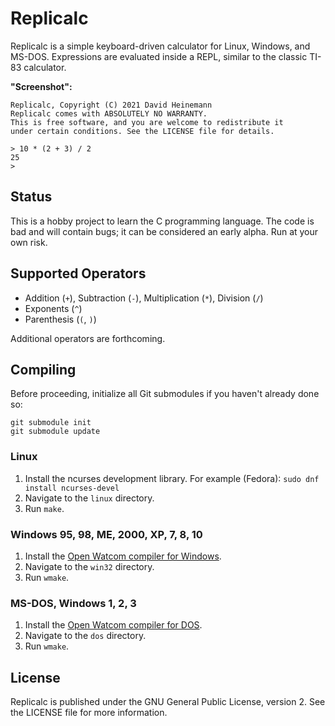 # Replicalc

Replicalc is a simple keyboard-driven calculator for Linux, Windows, and MS-DOS.
Expressions are evaluated inside a REPL, similar to the classic TI-83
calculator.

**"Screenshot":**

```
Replicalc, Copyright (C) 2021 David Heinemann
Replicalc comes with ABSOLUTELY NO WARRANTY.
This is free software, and you are welcome to redistribute it
under certain conditions. See the LICENSE file for details.

> 10 * (2 + 3) / 2
25
>
```

## Status

This is a hobby project to learn the C programming language. The code is bad
and will contain bugs; it can be considered an early alpha. Run at your own
risk.

## Supported Operators

* Addition (`+`), Subtraction (`-`), Multiplication (`*`), Division (`/`)
* Exponents (`^`)
* Parenthesis (`(`, `)`)

Additional operators are forthcoming.

## Compiling

Before proceeding, initialize all Git submodules if you haven't already done so:

```
git submodule init
git submodule update
```

### Linux

1. Install the ncurses development library. For example (Fedora): `sudo dnf install ncurses-devel`
2. Navigate to the `linux` directory.
2. Run `make`.

### Windows 95, 98, ME, 2000, XP, 7, 8, 10

1. Install the [Open Watcom compiler for Windows](http://openwatcom.org).
2. Navigate to the `win32` directory.
2. Run `wmake`.

### MS-DOS, Windows 1, 2, 3

1. Install the [Open Watcom compiler for DOS](http://openwatcom.org).
2. Navigate to the `dos` directory.
2. Run `wmake`.

## License

Replicalc is published under the GNU General Public License, version 2. See the
LICENSE file for more information.
